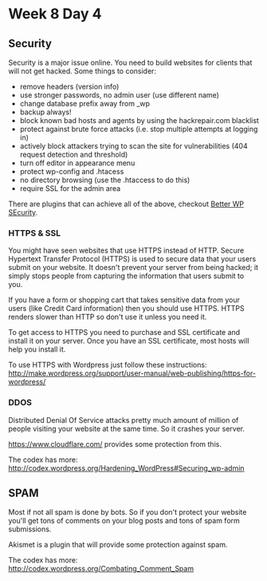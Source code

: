 # Week 8 Day 4 

## Security

Security is a major issue online. You need to build websites for clients that will not get hacked. Some things to consider:

* remove headers (version info)
* use stronger passwords, no admin user (use different name)
* change database prefix away from _wp
* backup always!
* block known bad hosts and agents by using the hackrepair.com blacklist
* protect against brute force attacks (i.e. stop multiple attempts at logging in)
* actively block attackers trying to scan the site for vulnerabilities (404 request detection and threshold)
* turn off editor in appearance menu
* protect wp-config and .htacess
* no directory browsing (use the .htaccess to do this)
* require SSL for the admin area

There are plugins that can achieve all of the above, checkout [Better WP SEcurity](http://wordpress.org/plugins/better-wp-security/).

### HTTPS & SSL

You might have seen websites that use HTTPS instead of HTTP. Secure Hypertext Transfer Protocol (HTTPS) is used to secure data that your users submit on your website. It doesn't prevent your server from being hacked; it simply stops people from capturing the information that users submit to you. 

If you have a form or shopping cart that takes sensitive data from your users (like Credit Card information) then you should use HTTPS. HTTPS renders slower than HTTP so don't use it unless you need it.

To get access to HTTPS you need to purchase and SSL certificate and install it on your server. Once you have an SSL certificate, most hosts will help you install it.

To use HTTPS with Wordpress just follow these instructions:
http://make.wordpress.org/support/user-manual/web-publishing/https-for-wordpress/


### DDOS

Distributed Denial Of Service attacks pretty much amount of million of people visiting your website at the same time. So it crashes your server.

https://www.cloudflare.com/ provides some protection from this.


The codex has more:
http://codex.wordpress.org/Hardening_WordPress#Securing_wp-admin

## SPAM

Most if not all spam is done by bots. So if you don't protect your website you'll get tons of comments on your blog posts and tons of spam form submissions. 

Akismet is a plugin that will provide some protection against spam.

The codex has more:
http://codex.wordpress.org/Combating_Comment_Spam